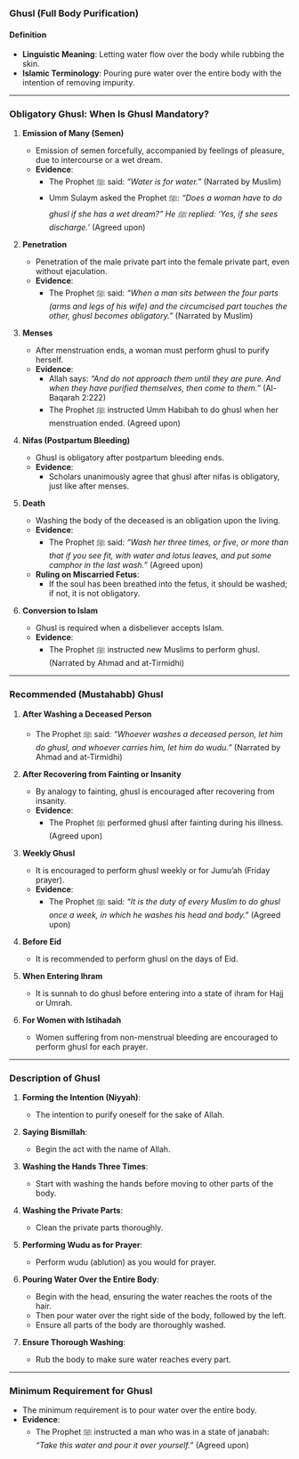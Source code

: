 ### **Ghusl (Full Body Purification)**

#### **Definition**
- **Linguistic Meaning**: Letting water flow over the body while rubbing the skin.
- **Islamic Terminology**: Pouring pure water over the entire body with the intention of removing impurity.

---

### **Obligatory Ghusl: When Is Ghusl Mandatory?**

1. **Emission of Many (Semen)**
   - Emission of semen forcefully, accompanied by feelings of pleasure, due to intercourse or a wet dream.
   - **Evidence**: 
     - The Prophet ﷺ said: *“Water is for water.”* (Narrated by Muslim)
     - Umm Sulaym asked the Prophet ﷺ: *“Does a woman have to do ghusl if she has a wet dream?” He ﷺ replied: ‘Yes, if she sees discharge.’* (Agreed upon)

2. **Penetration**
   - Penetration of the male private part into the female private part, even without ejaculation.
   - **Evidence**: 
     - The Prophet ﷺ said: *“When a man sits between the four parts (arms and legs of his wife) and the circumcised part touches the other, ghusl becomes obligatory.”* (Narrated by Muslim)

3. **Menses**
   - After menstruation ends, a woman must perform ghusl to purify herself.
   - **Evidence**:
     - Allah says: *“And do not approach them until they are pure. And when they have purified themselves, then come to them.”* (Al-Baqarah 2:222)
     - The Prophet ﷺ instructed Umm Habibah to do ghusl when her menstruation ended. (Agreed upon)

4. **Nifas (Postpartum Bleeding)**
   - Ghusl is obligatory after postpartum bleeding ends.
   - **Evidence**: 
     - Scholars unanimously agree that ghusl after nifas is obligatory, just like after menses.

5. **Death**
   - Washing the body of the deceased is an obligation upon the living.
   - **Evidence**:
     - The Prophet ﷺ said: *“Wash her three times, or five, or more than that if you see fit, with water and lotus leaves, and put some camphor in the last wash.”* (Agreed upon)
   - **Ruling on Miscarried Fetus**:
     - If the soul has been breathed into the fetus, it should be washed; if not, it is not obligatory.

6. **Conversion to Islam**
   - Ghusl is required when a disbeliever accepts Islam.
   - **Evidence**:
     - The Prophet ﷺ instructed new Muslims to perform ghusl. (Narrated by Ahmad and at-Tirmidhi)

---

### **Recommended (Mustahabb) Ghusl**
1. **After Washing a Deceased Person**
   - The Prophet ﷺ said: *“Whoever washes a deceased person, let him do ghusl, and whoever carries him, let him do wudu.”* (Narrated by Ahmad and at-Tirmidhi)

2. **After Recovering from Fainting or Insanity**
   - By analogy to fainting, ghusl is encouraged after recovering from insanity.
   - **Evidence**: 
     - The Prophet ﷺ performed ghusl after fainting during his illness. (Agreed upon)

3. **Weekly Ghusl**
   - It is encouraged to perform ghusl weekly or for Jumu’ah (Friday prayer).
   - **Evidence**:
     - The Prophet ﷺ said: *“It is the duty of every Muslim to do ghusl once a week, in which he washes his head and body.”* (Agreed upon)

4. **Before Eid**
   - It is recommended to perform ghusl on the days of Eid.

5. **When Entering Ihram**
   - It is sunnah to do ghusl before entering into a state of ihram for Hajj or Umrah.

6. **For Women with Istihadah**
   - Women suffering from non-menstrual bleeding are encouraged to perform ghusl for each prayer.

---

### **Description of Ghusl**
1. **Forming the Intention (Niyyah)**:
   - The intention to purify oneself for the sake of Allah.

2. **Saying Bismillah**:
   - Begin the act with the name of Allah.

3. **Washing the Hands Three Times**:
   - Start with washing the hands before moving to other parts of the body.

4. **Washing the Private Parts**:
   - Clean the private parts thoroughly.

5. **Performing Wudu as for Prayer**:
   - Perform wudu (ablution) as you would for prayer.

6. **Pouring Water Over the Entire Body**:
   - Begin with the head, ensuring the water reaches the roots of the hair.
   - Then pour water over the right side of the body, followed by the left.
   - Ensure all parts of the body are thoroughly washed.

7. **Ensure Thorough Washing**:
   - Rub the body to make sure water reaches every part.

---

### **Minimum Requirement for Ghusl**
- The minimum requirement is to pour water over the entire body.
- **Evidence**: 
  - The Prophet ﷺ instructed a man who was in a state of janabah: *“Take this water and pour it over yourself.”* (Agreed upon)